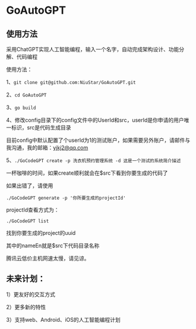 # GoAutoGPT
## 使用方法

采用ChatGPT实现人工智能编程，输入一个名字，自动完成架构设计、功能分解、代码编程

使用方法：

1、`git clone git@github.com:NiuStar/GoAutoGPT.git`

2、`cd GoAutoGPT`

3、`go build`

4、修改config目录下的config文件中的UserId和src，userId是你申请的用户唯一标识，src是代码生成目录

目前config中默认配置了个userId为1的测试账户，如果需要另外账户，请邮件与我沟通，我的邮箱：yjkj2@qq.com



5、`./GoCodeGPT create -p 洗衣机预约管理系统 -d 这是一个测试的系统简介描述`

一杯咖啡的时间，如果create顺利就会在$src下看到你要生成的代码了

如果出错了，请使用

`./GoCodeGPT generate -p '你所要生成的projectId'`

projectId查看方式为：

`./GoCodeGPT list`



找到你要生成的project的uuid

其中的nameEn就是$src下代码目录名称



腾讯云低价主机网速太慢，请见谅。

## 未来计划：

1）更友好的交互方式

2）更多新的特性

3）支持web、Android、iOS的人工智能编程计划

